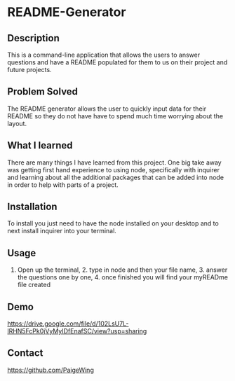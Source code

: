# README-Generator

## Description

This is a command-line application that allows the users to answer questions and have a README populated for them to us on their project and future projects.


## Problem Solved

The README generator allows the user to quickly input data for their README so they do not have have to spend much time worrying about the layout.

## What I learned

There are many things I have learned from this project. One big take away was getting first hand experience to using node, specifically with inquirer and learning about all the additional packages that can be added into node in order to help with parts of a project.

## Installation

To install you just need to have the node installed on your desktop and to next install inquirer into your terminal.

## Usage

1. Open up the terminal, 2. type in node and then your file name, 3. answer the questions one by one, 4. once finished you will find your myREADme file created

## Demo

https://drive.google.com/file/d/102LsU7L-lRHN5FcPk0jVyMyIDfEnafSC/view?usp=sharing

## Contact

https://github.com/PaigeWing
